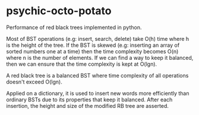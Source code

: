 # psychic-octo-potato
Performance of red black trees implemented in python.

Most of BST operations (e.g: insert, search, delete) take O(h) time where h is the height of the tree. If the BST is skewed (e.g: inserting an array of sorted numbers one at a time) then the time complexity becomes O(n) where n is the number of elements. If we can find a way to keep it balanced, then we can ensure that the time complexity is kept at O(lgn).

A red black tree is a balanced BST where time complexity of all operations doesn't exceed O(lgn).

Applied on a dictionary, it is used to insert new words more efficiently than ordinary BSTs due to its properties that keep it balanced.
After each insertion, the height and size of the modified RB tree are asserted.
